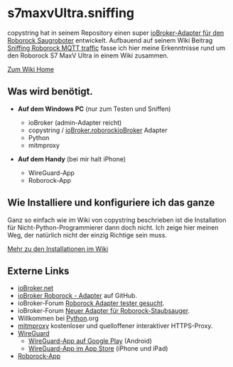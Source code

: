 # s7maxvUltra.sniffing
copystring hat in seinem Repository einen super [ioBroker-Adapter für den Roborock Saugroboter](https://github.com/copystring/ioBroker.roborock) entwickelt.
Aufbauend auf seinem Wiki Beitrag [Sniffing Roborock MQTT traffic](https://github.com/copystring/ioBroker.roborock/wiki/Sniffing-Roborock-MQTT-traffic)
fasse ich hier meine Erkenntnisse rund um den Roborock S7 MaxV Ultra in einem Wiki zusammen.

[Zum Wiki Home](https://github.com/spacerx/s7maxvUltra.sniffing/wiki) 

## Was wird benötigt.
- **Auf dem Windows PC** (nur zum Testen und Sniffen)
  - ioBroker (admin-Adapter reicht)
  - copystring / [ioBroker.roborockioBroker](https://github.com/copystring/ioBroker.roborock) Adapter
  - Python
  - mitmproxy

- **Auf dem Handy** (bei mir halt iPhone)
  - WireGuard-App
  - Roborock-App

## Wie Installiere und konfiguriere ich das ganze
Ganz so einfach wie im Wiki von copystring beschrieben ist die Installation für Nicht-Python-Programmierer dann doch nicht.
Ich zeige hier meinen Weg, der natürlich nicht der einzig Richtige sein muss.

[Mehr zu den Installationen im Wiki](https://github.com/spacerx/s7maxvUltra.sniffing/wiki/Installationen)

## Externe Links
* [ioBroker.net](https://www.iobroker.net/)
* [ioBroker Roborock - Adapter](https://github.com/copystring/ioBroker.roborock) auf GitHub.
* ioBroker-Forum [Roborock Adapter tester gesucht](https://forum.iobroker.net/topic/62328/roborock-adapter-tester-gesucht).
* ioBroker-Forum [Neuer Adapter für Roborock-Staubsauger](https://forum.iobroker.net/topic/67186/neuer-adapter-f%C3%BCr-roborock-staubsauger).
* Willkommen bei [Python](https://www.python.org/).org
* [mitmproxy](https://mitmproxy.org/) kostenloser und quelloffener interaktiver HTTPS-Proxy.
* [WireGuard](https://www.wireguard.com/)
  * [WireGuard-App auf Google Play](https://play.google.com/store/apps/details?id=com.wireguard.android) (Android)
  * [WireGuard-App im App Store](https://apps.apple.com/us/app/wireguard/id1441195209?ls=1) (iPhone und iPad)
* [Roborock-App](https://de.roborock.com/pages/roborock-app)
